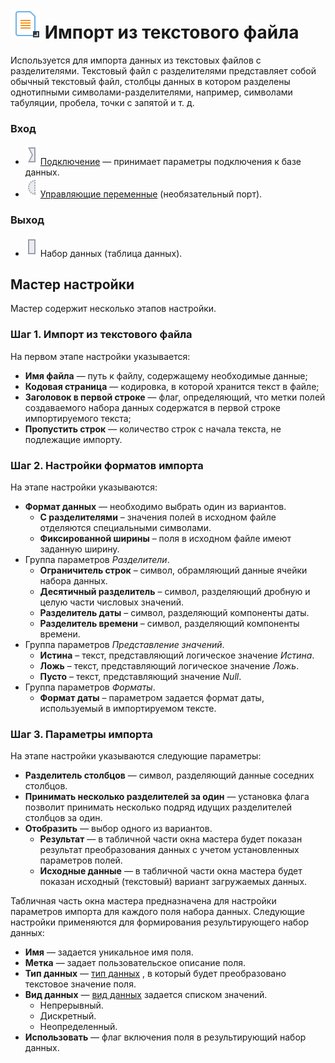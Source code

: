 # ![](../../images/icons/vendors/importtextfile.svg) Импорт из текстового файла

Используется для импорта данных из текстовых файлов c разделителями. Текстовый файл с разделителями представляет собой обычный текстовый файл, столбцы данных в котором разделены однотипными символами-разделителями, например, символами табуляции, пробела, точки с запятой и т. д.

### Вход

* ![](../../images/icons/ports/input_connection_inactive.svg)   [Подключение](../connections/README.md) — принимает параметры подключения к базе данных.
* ![](../../images/icons/ports/optional_input_variable_inactive.svg) [Управляющие переменные](../../scenario/variables/control-variables.md) (необязательный порт).

### Выход

* ![](../../images/icons/ports/input_table_inactive.svg) Набор данных (таблица данных).

## Мастер настройки

Мастер содержит несколько этапов настройки.

### Шаг 1. Импорт из текстового файла

На первом этапе настройки указывается:

* **Имя файла** — путь к файлу, содержащему необходимые данные;
* **Кодовая страница** — кодировка, в которой хранится текст в файле;
* **Заголовок в первой строке** — флаг, определяющий, что метки полей создаваемого набора данных содержатся в первой строке импортируемого текста;
* **Пропустить строк** — количество строк с начала текста, не подлежащие импорту.

### Шаг 2. Настройки форматов импорта

На этапе настройки указываются:

* **Формат данных** — необходимо выбрать один из вариантов.
  * **С разделителями** – значения полей в исходном файле отделяются специальными символами.
  * **Фиксированной ширины** – поля в исходном файле имеют заданную ширину.
* Группа параметров *Разделители*.
  * **Ограничитель строк** – символ, обрамляющий данные ячейки набора данных.
  * **Десятичный разделитель** – символ, разделяющий дробную и целую части числовых значений.
  * **Разделитель даты** – символ, разделяющий компоненты даты.
  * **Разделитель времени** – символ, разделяющий компоненты времени.
* Группа параметров *Представление значений*.
  * **Истина** – текст, представляющий логическое значение *Истина*.
  * **Ложь** – текст, представляющий логическое значение *Ложь*.
  * **Пусто** – текст, представляющий значение *Null*.
* Группа параметров *Форматы*.
  * **Формат даты** – параметром задается формат даты, используемый в импортируемом тексте.

### Шаг 3. Параметры импорта

На этапе настройки указываются следующие параметры:

* **Разделитель столбцов** — символ, разделяющий данные соседних столбцов.
* **Принимать несколько разделителей за один** — установка флага позволит принимать несколько подряд идущих разделителей столбцов за один.
* **Отобразить** — выбор одного из вариантов.
  * **Результат** — в табличной части окна мастера будет показан результат преобразования данных с учетом установленных параметров полей.
  * **Исходные данные** — в табличной части окна мастера будет показан исходный (текстовый) вариант загружаемых данных.

Табличная часть окна мастера предназначена для настройки параметров импорта для каждого поля набора данных.
Следующие настройки применяются для формирования результирующего набор данных:

* **Имя** — задается уникальное имя поля.
* **Метка** — задает пользовательское описание поля.
* **Тип данных** — [тип данных](../../data/datatype.md) , в который будет преобразовано текстовое значение поля.
* **Вид данных** — [вид данных](../../data/datakind.md) задается списком значений.
  * Непрерывный.
  * Дискретный.
  * Неопределенный.
* **Использовать** — флаг включения поля в результирующий набор данных.
